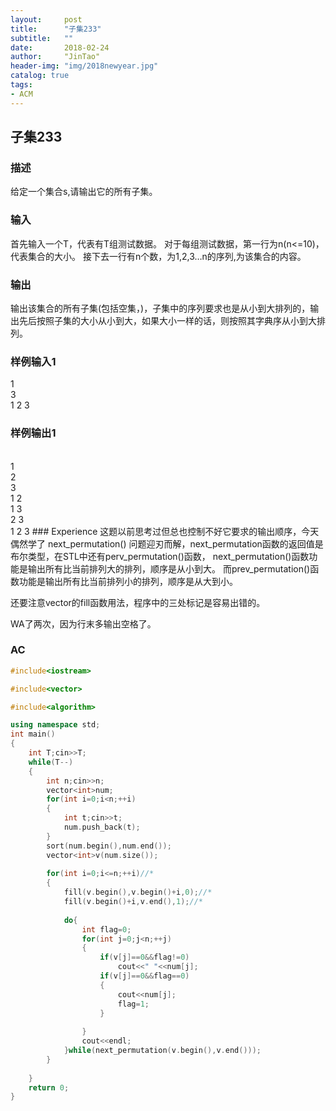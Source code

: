 ```yaml
---
layout:     post
title:      "子集233"
subtitle:   ""
date:       2018-02-24
author:     "JinTao"
header-img: "img/2018newyear.jpg"
catalog: true
tags:
- ACM
---
```


## 子集233

### 描述
给定一个集合s,请输出它的所有子集。
### 输入
首先输入一个T，代表有T组测试数据。
对于每组测试数据，第一行为n(n<=10)，代表集合的大小。
接下去一行有n个数，为1,2,3…n的序列,为该集合的内容。
### 输出
输出该集合的所有子集(包括空集，)，子集中的序列要求也是从小到大排列的，输出先后按照子集的大小从小到大，如果大小一样的话，则按照其字典序从小到大排列。
### 样例输入1 
1<br>
3<br>
1 2 3

### 样例输出1
<br>
1<br>
2<br>
3<br>
1 2<br>
1 3<br>
2 3<br>
1 2 3
### Experience
这题以前思考过但总也控制不好它要求的输出顺序，今天偶然学了 next_permutation() 问题迎刃而解，next_permutation函数的返回值是布尔类型，在STL中还有perv_permutation()函数，
next_permutation()函数功能是输出所有比当前排列大的排列，顺序是从小到大。
而prev_permutation()函数功能是输出所有比当前排列小的排列，顺序是从大到小。

还要注意vector的fill函数用法，程序中的三处标记是容易出错的。

WA了两次，因为行末多输出空格了。

### AC
``` cpp
#include<iostream>

#include<vector>

#include<algorithm>

using namespace std;
int main()
{
	int T;cin>>T;
	while(T--)
	{
		int n;cin>>n;
		vector<int>num;
		for(int i=0;i<n;++i)
		{
			int t;cin>>t;
			num.push_back(t);
		}
		sort(num.begin(),num.end());
		vector<int>v(num.size());
		
		for(int i=0;i<=n;++i)//*
		{
			fill(v.begin(),v.begin()+i,0);//*
			fill(v.begin()+i,v.end(),1);//*
			
			do{
				int flag=0;
				for(int j=0;j<n;++j)
				{
					if(v[j]==0&&flag!=0)
						cout<<" "<<num[j];
					if(v[j]==0&&flag==0)
					{
						cout<<num[j];
						flag=1;
					}
					
				}
				cout<<endl;
			}while(next_permutation(v.begin(),v.end()));
		}
		
	}
	return 0;
}
```

